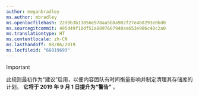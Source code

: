 ```yaml
---
author: meganbradley
ms.author: mbradley
ms.openlocfilehash: 22d9b3b13856e978aa5b8a902f27e460293e0bd0
ms.sourcegitcommit: 495d49f10df51a8897687940aa653e906c48c2a0
ms.translationtype: HT
ms.contentlocale: zh-CN
ms.lasthandoff: 08/06/2019
ms.locfileid: "68819693"
---
```

> [!IMPORTANT]
> 此规则最初作为“建议”启用，以便内容团队有时间衡量影响并制定清理其存储库的计划。 **它将于 2019 年 9 月 1 日提升为“警告”** 。